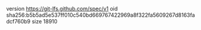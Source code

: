 version https://git-lfs.github.com/spec/v1
oid sha256:b5b5ad5e537ff010c540bd669767422969a8f322fa5609267d8163fadcf760b9
size 18910
